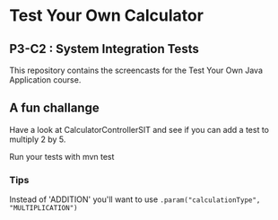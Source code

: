 # Test Your Own Calculator
## P3-C2 : System Integration Tests

This repository contains the screencasts for the Test Your Own 
Java Application course.

## A fun challange
Have a look at CalculatorControllerSIT and see if you can 
add a test to multiply 2 by 5.

Run your tests with mvn test

### Tips
Instead of 'ADDITION' you'll want to use `.param("calculationType", "MULTIPLICATION")`
